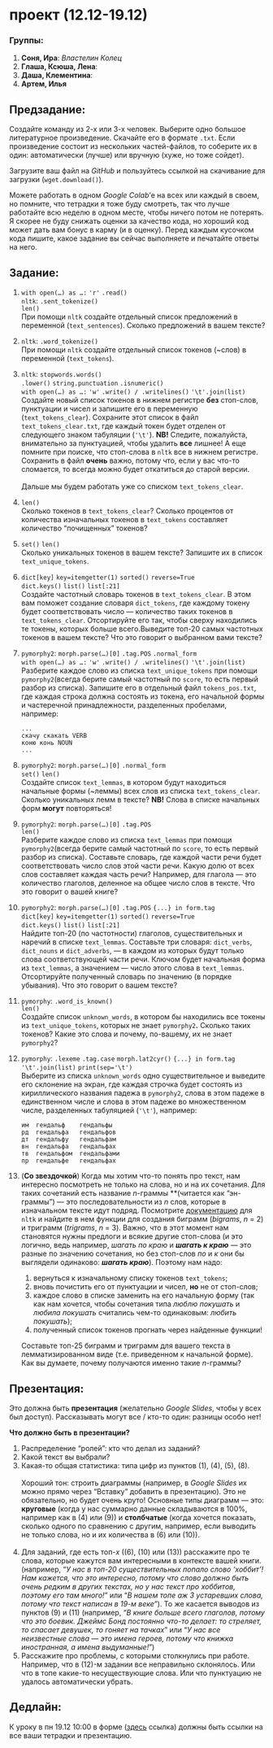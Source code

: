 # проект (12.12-19.12)

### Группы:

1. **Соня, Ира**: *Властелин Колец*
2. **Глаша, Ксюша, Лена**:
3. **Даша, Клементина**:
4. **Артем, Илья**

## Предзадание:

Создайте команду из 2-х или 3-х человек. Выберите одно большое литературное произведение. Скачайте его в формате `.txt`. Если произведение состоит из нескольких частей-файлов, то соберите их в один: автоматически (лучше) или вручную (хуже, но тоже сойдет). 

Загрузите ваш файл на *GitHub* и пользуйтесь ссылкой на скачивание для загрузки (`wget.download()`).

Можете работать в одном *Google Colab*’е на всех или каждый в своем, но помните, что тетрадки я тоже буду смотреть, так что лучше работайте всю неделю в одном месте, чтобы ничего потом не потерять. Я скорее не буду снижать оценки за качество кода, но хороший код может дать вам бонус в карму (и в оценку). Перед каждым кусочком кода пишите, какое задание вы сейчас выполняете и печатайте ответы на него.

## Задание:

1. `with open(…) as …:` `'r'` `.read()`<br>
`nltk`: `.sent_tokenize()`<br>
`len()`<br>
При помощи `nltk` cоздайте отдельный список предложений в переменной (`text_sentences`). Сколько предложений в вашем тексте?
2. `nltk`: `.word_tokenize()`<br>
При помощи `nltk` cоздайте отдельный список токенов (~слов) в переменной (`text_tokens`).
3. `nltk`: `stopwords.words()`<br>
`.lower()` `string.punctuation` `.isnumeric()`<br>
`with open(…) as …:` `'w'` `.write() / .writelines()` `'\t'.join(list)`<br>
Создайте новый список токенов в нижнем регистре **без** стоп-слов, пунктуации и чисел и запишите его в переменную (`text_tokens_clear`). Сохраните этот список в файл `text_tokens_clear.txt`, где каждый токен будет отделен от следующего знаком табуляции (`'\t'`).
**NB!** Cледите, пожалуйста, внимательно за пунктуацией, чтобы удалить **все** лишнее! А еще помните при поиске, что стоп-слова в `nltk` все в нижнем регистре. 
Сохранить в файл **очень** важно, потому что, если у вас что-то сломается, то всегда можно будет откатиться до старой версии.<br><br>Дальше мы будем работать уже со списком `text_tokens_clear`.
1. `len()`<br>
Сколько токенов в `text_tokens_clear`? Сколько процентов от количества изначальных токенов в `text_tokens` составляет количество “почищенных” токенов? 
2. `set()` `len()`<br>
Сколько уникальных токенов в вашем тексте? Запишите их в список `text_unique_tokens`.
3. `dict[key]` `key=itemgetter(1)` `sorted()` `reverse=True`<br>
`dict.keys()` `list()` `list[:21]`<br>
Создайте частотный словарь токенов в `text_tokens_clear`. В этом вам поможет создание словаря `dict_tokens`, где каждому токену будет соответствовать число — количество таких токенов в `text_tokens_clear`. Отсортируйте его так, чтобы сверху находились те токены, которых больше всего.Выведите топ-20 самых частотных токенов в вашем тексте? Что это говорит о выбранном вами тексте?
4. `pymorphy2`:  `morph.parse(…)[0]` `.tag.POS` `.normal_form`<br>
`with open(…) as …:` `'w'` `.write() / .writelines()` `'\t'.join(list)`<br>
Разберите каждое слово из списка `text_unique_tokens` при помощи `pymorphy2`(всегда берите самый частотный по `score`, то есть первый разбор из списка). Запишите его в отдельный файл `tokens_pos.txt`, где каждая строка должна состоять из токена, его начальной формы и частеречной принадлежности, разделенных пробелами, например:
    
    ```
    ...
    скачу скакать VERB
    коню конь NOUN
    ...
    ```
    
5. `pymorphy2`:  `morph.parse(…)[0]` `.normal_form`<br>
`set()` `len()`<br>
Создайте список `text_lemmas`, в котором будут находиться начальные формы (~леммы) всех слов из списка `text_tokens_clear`. Сколько уникальных лемм в тексте?
**NB!** Слова в списке начальных форм **могут** повторяться!
6. `pymorphy2`:  `morph.parse(…)[0]` `.tag.POS`<br>
`len()`<br>
Разберите каждое слово из списка `text_lemmas` при помощи `pymorphy2`(всегда берите самый частотный по `score`, то есть первый разбор из списка). Составьте словарь, где каждой части речи будет соответствовать число слов этой части речи. Какую долю от всех слов составляет каждая часть речи? Например, для глагола — это количество глаголов, деленное на общее число слов в тексте. Что это говорит о вашей книге?
7. `pymorphy2`:  `morph.parse(…)[0]` `.tag.POS` `{...} in form.tag`<br>
`dict[key]` `key=itemgetter(1)` `sorted()` `reverse=True`<br>
`dict.keys()` `list()` `list[:21]`<br>
Найдите топ-20 (по частотности) глаголов, существительных и наречий в списке `text_lemmas`. Составьте три словаря: `dict_verbs`, `dict_nouns` и `dict_adverbs`, — в каждом из которых будут только слова соответствующей части речи. Ключом будет начальная форма из `text_lemmas`, а значением — число этого слова в `text_lemmas`. Отсортируйте полученный словарь по значению (в порядке убывания). Что это говорит о вашем тексте?
8. `pymorphy`: `.word_is_known()`<br>
`len()`<br>
Создайте список `unknown_words`, в котором бы находились все токены из `text_unique_tokens`, которых не знает `pymorphy2`**.** Сколько таких токенов? Какие это слова и почему, по-вашему, их не знает `pymorphy2`?
9. `pymorphy`: `.lexeme` `.tag.case` `morph.lat2cyr()` `{...} in form.tag`<br>
`'\t'.join(list)` `print(sep='\t')`<br>
Выберите из списка `unknown_words` одно существительное и выведите его склонение на экран, где каждая строчка будет состоять из кириллического названия падежа в `pymorphy2`, слова в этом падеже в единственном числе и слова в этом падеже во множественном числе, разделенных табуляцией (`'\t'`), например:
    
    ```
    им  гендальф    гендальфы
    рд  гендальфа   гендальфов
    дт  гендальфу   гендальфам
    вн  гендальфа   гендальфах
    тв  гендальфом  гендальфами
    пр  гендальфе   гендальфах
    ```
    
10. (**Со звездочкой**)
Когда мы хотим что-то понять про текст, нам интересно посмотреть не только на слова, но и на их сочетания. Для таких сочетаний есть название *n*-граммы **(читается как “эн-граммы”) — это последовательности из *n* слов, которые в изначальном тексте идут подряд. Посмотрите [документацию](https://tedboy.github.io/nlps/generated/nltk.html) для  `nltk` и найдите в нем функции для создания биграмм (*bigrams*, *n* = 2) и триграмм (*trigrams*, *n* = 3). 
Важно, что в этот момент нам становятся нужны предлоги и всякие другие стоп-слова (и это логично, ведь например, *шагать по краю* и *************шагать к краю************* — это разные по значению сочетания, но без стоп-слов *по* и *к* они бы выглядели одинаково: ***********шагать краю***********). Поэтому нам надо:
    1.  вернуться к изначальному списку токенов `text_tokens`;
    2. вновь почистить его от пунктуации и чисел, **но** не от стоп-слов;
    3. каждое слово в списке заменить на его начальную форму (так как нам хочется, чтобы сочетания типа *люблю покушать* и *любила покушать* считались чем-то одинаковым: *любить покушать*);
    4. полученный список токенов прогнать через найденные функции!
    
    Составьте топ-25 биграмм и триграмм для вашего текста в лемматизированном виде (т.е. приведенном к начальной форме). Как вы думаете, почему получаются именно такие *n*-граммы?
    

## Презентация:

Это должна быть **презентация** (желательно *Google Slides*, чтобы у всех был доступ). Рассказывать могут все / кто-то один: разницы особо нет!

**Что должно быть в презентации?**

1. Распределение “ролей”: кто что делал из заданий?
2. Какой текст вы выбрали?
3. Какая-то общая статистика: типа цифр из пунктов (1), (4), (5), (8).<br><br>
Хороший тон: строить диаграммы (например, в *Google Slides* их можно прямо через “Вставку” добавить в презентацию). Это не обязательно, но будет очень круто!
Основные типы диаграмм — это: **круговые** (когда у нас суммарно данные складываются в 100%, например как в (4) или (9)) и **столбчатые** (когда хочется показать, сколько одного по сравнению с другим, например, если выводить не только слова, но и их количества в (6) или (10)). <br><br>
1. Для заданий, где есть топ-*х* ((6), (10) или (13)) расскажите про те слова, которые кажутся вам интересными в контексте вашей книги. (например, “*У нас в топ-20 существительных попало слово ‘хоббит’! Нам кажется, что это интересно, потому что слово должно быть очень редким в других текстах, но у нас текст про хоббитов, поэтому его там много!*” или “*В нашем топе аж 3 устаревших слова, потому что текст написан в 19-м веке*”). То же касается выводов из пунктов (9) и (11) (например, “*В книге больше всего глаголов, потому что это боевик. Джеймс Бонд постоянно что-то делает: то стреляет, то спасает девушек, то гоняет на тачках*” или “*У нас все неизвестные слова — это имена героев, потому что книжка иностранная, а имена выдуманные!*”)
2. Расскажите про проблемы, с которыми столкнулись при работе. Например, что в (12)-м задании все неправильно склонялось. Или что в топе какие-то несуществующие слова. Или что пунктуацию не удалось автоматически убрать.


## Дедлайн:

К уроку в пн 19.12 10:00 в форме ([здесь](https://docs.google.com/forms/d/e/1FAIpQLSfsRKrQzPN0WTtS55S5D4OlbzVIy15XdVmvOUsXbxLIJmRWvw/viewform?usp=sf_link) ссылка) должны быть ссылки на все ваши тетрадки и презентацию.
